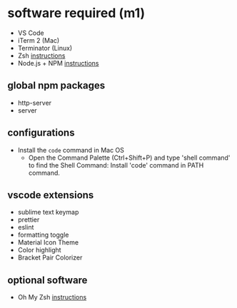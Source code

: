 # software required (m1)

- VS Code
- iTerm 2 (Mac)
- Terminator (Linux)
- Zsh [instructions](https://github.com/robbyrussell/oh-my-zsh/wiki/Installing-ZSH)
- Node.js + NPM [instructions](https://github.com/creationix/nvm)

## global npm packages

- http-server
- server

## configurations

- Install the `code` command in Mac OS
  - Open the Command Palette (Ctrl+Shift+P) and type 'shell command' to find the Shell Command: Install 'code' command in PATH command.

## vscode extensions

- sublime text keymap
- prettier
- eslint
- formatting toggle
- Material Icon Theme
- Color highlight
- Bracket Pair Colorizer

## optional software

- Oh My Zsh [instructions](https://github.com/robbyrussell/oh-my-zsh)
